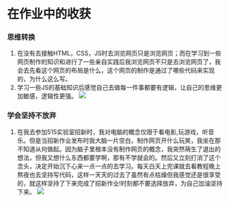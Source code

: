 # 在作业中的收获 
### 思维转换 
1. 在没有去接触HTML，CSS，JS时去浏览网页只是浏览网页；而在学习到一些网页制作的知识和进行了一些亲自实践后我浏览网页不只是去浏览网页了，我会去先看这个网页的布局是什么，这个网页的制作是通过了哪些代码来实现的，为什么这么写。
2. 学习一些JS的基础知识后感觉自己去做每一件事都要有逻辑，让自己的思维更加敏感，逻辑性更强。
![](http://img95.699pic.com/xsj/06/lh/tj.jpg!/fw/700/watermark/url/L3hzai93YXRlcl9kZXRhaWwyLnBuZw/align/southeast)
### 学会坚持不放弃 ###
1. 在我去参加515实验室招新时，我对电脑的概念仅限于看电影,玩游戏，听音乐。但是当招新作业发布时我大脑一片空白，制作网页开什么玩笑，我坐在那不知道从何做起。因为脑子里根本没有制作网页的概念，我突然萌生了退出的想法，但我又想什么东西都要学啊，那有不学就会的。然后又立刻打消了这个念头，决定开始沉下心来一点一点的去学习。每天白天上完课就去看教程晚上熬夜也去坚持写代码，这样一天天的过去了虽然有点枯燥但我感觉还是很享受的，就这样坚持了下来完成了招新作业!时刻都不要选择放弃，为自己加油坚持下来。
![](https://photo.16pic.com/00/30/77/16pic_3077434_b.jpg)
